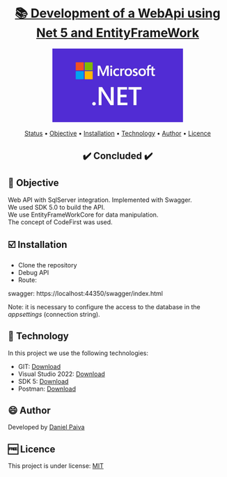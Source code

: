 <h1 align="center">
<a href="https://github.com/danhpaiva/webapi-my-car-net-5">📚 Development of a WebApi using Net 5 and EntityFrameWork</a>
</h1>

<p align="center">
  <a href="#">
    <img src="src\logo.jpg" width="300" alt="Web API">
  </a>
</p>

<p align="center">
 <a href="#status">Status</a> • 
 <a href="#objective">Objective</a> •
 <a href="#installation">Installation</a> • 
 <a href="#technology">Technology</a> • 
 <a href="#author">Author</a> • 
 <a href="#licence">Licence</a>
</p>

<h2 align="center" id=status> 
	✔️ Concluded ✔️
</h2>

<h2 id=objective>📜 Objective</h2>

Web API with SqlServer integration. Implemented with Swagger.<br>
We used SDK 5.0 to build the API.<br>
We use EntityFrameWorkCore for data manipulation.<br>
The concept of CodeFirst was used.

<h2 id=installation>☑️ Installation</h2>

- Clone the repository
- Debug API
- Route:
  
swagger: https://localhost:44350/swagger/index.html

Note: it is necessary to configure the access to the database in the <i>appsettings</i> (connection string).

<h2 id=technology>🧰 Technology</h2>

In this project we use the following technologies:

- GIT: <a href="https://git-scm.com/downloads">Download</a>
- Visual Studio 2022: <a href="https://visualstudio.microsoft.com/pt-br/downloads/">Download</a>
- SDK 5: <a href="https://dotnet.microsoft.com/en-us/download">Download</a>
- Postman: <a href="https://www.postman.com/downloads/">Download</a>
  
<h2 id=author>😄 Author</h2>
Developed by <a href="https://www.linkedin.com/in/danhpaiva/">Daniel Paiva</a>

<h2 id=licence>🆓 Licence</h2>
This project is under license: <a href="https://github.com/danhpaiva/webapi-my-car-net-5/blob/main/LICENSE">MIT</a>